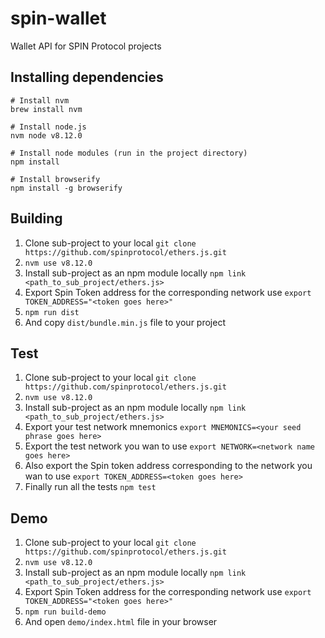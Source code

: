 # spin-wallet
Wallet API for SPIN Protocol projects

## Installing dependencies

```
# Install nvm
brew install nvm

# Install node.js
nvm node v8.12.0

# Install node modules (run in the project directory)
npm install

# Install browserify
npm install -g browserify

```

## Building

1. Clone sub-project to your local `git clone https://github.com/spinprotocol/ethers.js.git`
2. `nvm use v8.12.0`
3. Install sub-project as an npm module locally `npm link <path_to_sub_project/ethers.js>`
4. Export Spin Token address for the corresponding network use `export TOKEN_ADDRESS="<token goes here>"`
5. `npm run dist`
6. And copy `dist/bundle.min.js` file to your project


## Test

1. Clone sub-project to your local `git clone https://github.com/spinprotocol/ethers.js.git`
2. `nvm use v8.12.0`
3. Install sub-project as an npm module locally `npm link <path_to_sub_project/ethers.js>`
4. Export your test network mnemonics `export MNEMONICS=<your seed phrase goes here>`
5. Export the test network you wan to use `export NETWORK=<network name goes here>`
6. Also export the Spin token address corresponding to the network you wan to use `export TOKEN_ADDRESS=<token goes here>`
7. Finally run all the tests `npm test`


## Demo

1. Clone sub-project to your local `git clone https://github.com/spinprotocol/ethers.js.git`
2. `nvm use v8.12.0`
3. Install sub-project as an npm module locally `npm link <path_to_sub_project/ethers.js>`
4. Export Spin Token address for the corresponding network use `export TOKEN_ADDRESS="<token goes here>"`
5. `npm run build-demo`
6. And open `demo/index.html` file in your browser